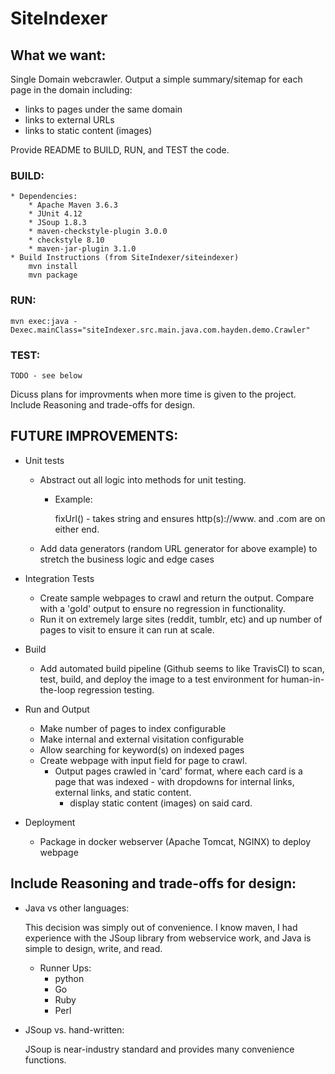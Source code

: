 # SiteIndexer

## What we want:

Single Domain webcrawler.
Output a simple summary/sitemap for each page in the domain including:
* links to pages under the same domain
* links to external URLs
* links to static content (images)

Provide README to BUILD, RUN, and TEST the code.

### BUILD:
    * Dependencies:
        * Apache Maven 3.6.3
        * JUnit 4.12
        * JSoup 1.8.3
        * maven-checkstyle-plugin 3.0.0
        * checkstyle 8.10
        * maven-jar-plugin 3.1.0
    * Build Instructions (from SiteIndexer/siteindexer)
        mvn install
        mvn package

### RUN:

    mvn exec:java -Dexec.mainClass="siteIndexer.src.main.java.com.hayden.demo.Crawler"

### TEST:

    TODO - see below


Dicuss plans for improvments when more time is given to the project.
Include Reasoning and trade-offs for design.

## FUTURE IMPROVEMENTS:

* Unit tests
    * Abstract out all logic into methods for unit testing.
        * Example:

            fixUrl() - takes string and ensures http(s)://www. and .com are on either end.

    * Add data generators (random URL generator for above example) to stretch the business logic and edge cases
* Integration Tests
    * Create sample webpages to crawl and return the output. Compare with a 'gold' output to ensure no regression in functionality.
    * Run it on extremely large sites (reddit, tumblr, etc) and up number of pages to visit to ensure it can run at scale.

* Build
    * Add automated build pipeline (Github seems to like TravisCI) to scan, test, build, and deploy the image to a test environment for human-in-the-loop regression testing.

* Run and Output
    * Make number of pages to index configurable
    * Make internal and external visitation configurable
    * Allow searching for keyword(s) on indexed pages
    * Create webpage with input field for page to crawl.
        * Output pages crawled in 'card' format, where each card is a page that was indexed - with dropdowns for internal links, external links, and static content.
            * display static content (images) on said card.

* Deployment
    * Package in docker webserver (Apache Tomcat, NGINX) to deploy webpage


## Include Reasoning and trade-offs for design:

* Java vs other languages:

    This decision was simply out of convenience. I know maven, I had experience with the JSoup library from webservice work, and Java is simple to design, write, and read.

    * Runner Ups:
        * python
        * Go
        * Ruby
        * Perl

* JSoup vs. hand-written:

    JSoup is near-industry standard and provides many convenience functions.
